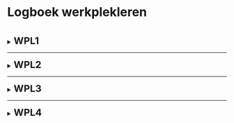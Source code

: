# Logboek werkplekleren
<br>
<details>
<summary>
<p style="font-size: 22px; display: inline;"><b>WPL1</b></p>
</summary>

Hiervoor hebben we opdrachten gedaan om het werkveld te verkenning, stilgestaan bij persoonlijke
kwaliteiten en ontwikkeling, gastcolleges gevolgd en kleine technische opdrachten uitgevoerd.

<br>
  <img src="./images/Planning_WPL1_1.png" align="center" style="margin-right: 17%; border-width:5" width="70%">
<br>

Hieronder kunt u de planning terugvinden van heel werkplekleren 1, dit wordt gegeven over een periode van 14 weken (sept-jan 23/24).

<img src="./images/WeekplanningWPL1.png" align="center" style="margin-right: 17%; border-width:5" width="70%">
</details>

---

<details>
  <summary>
    <p style="font-size: 22px; display: inline;"><b>WPL2</b></p>
  </summary>
  <br>
<table>

Zie opdrachten & reflectie

| Week  | Datum          | Les | Activiteiten |
|-------|----------------|-----|--------------|
| Sprint 1 | 14 februari 2024 | Les 1 | Presentatie: Inleiding WPL2<br>Introductie    Scrumwerking<br>Uitleg eerste individuele opdrachten (sprint 1) + Hulpvragensysteem<br>Uitleg Aanmaken     accounts AWS & Google<br>Takenlijst - Week 01 (Google Account/AWS accoun screenrecorder & editor) |
|        |                |     | Lunchpauze |
|        |                |     | Takenlijst - Week 01 - verder afwerken<br>Technische    opdrachten<br>Afsluiten en aftekenen |
|        | 15 februari 2024 | Les 2 (Online) | Takenlijst - Week 01 - verde afwerken<br>Technische     opdrachten |
| Week 2 | 21 februari 2024 | Les 3 | Takenlijst - Week 02<br>Vorming groepen |
|        |                |     | Lunchpauze |
|        |                |     | Takenlijst - Week 02 - verder afwerken<br>Finaliserin  vorming    groepen |
|        | 22 februari 2024 | Les 4 (Online) | Takenlijst - Week 02 - verder afwerken<br>N goedkeuring     groepsvorming --> Invullen Google Formulier |
| Sprint 2 | 28 februari 2024 | Les 5 | Sprintplanning: Voorstelling volledig project, Uitleg doe en     werk sprint 2<br>Algemeen overzicht Groepsproject<br>Opgave Sprint 2 - Week 03   04<br>Uitleglogboek     (opleverdocument) en Trello |
|        |                |     | - Per team: aanmaak Trello scrumbord per team<br>- Per team product     backlog maken |
|        |                |     | Pauze |
|        |                |     | Team kennismaking en reflectie over soft skills (on campu groep)    <br>Technische opdrachten |
|        |                |     | Lunchpauze |
|        |                |     | Uitleg PFsense Firewall installatie en configuratie<br>Team    kennismaking en reflectie over soft skills (on campus groep)<br>Technische opdrachten (groep o campus     vanaf 14u30) |
|        | 29 februari 2024 | Les 6 (Online) | Welkom (call); daarna daily standups en update    trello<br>Team kennismaking en reflectie over soft skills (on campus groep)<br>Technisch opdrachten     (on campus groep na de team kennismaking / soft skills sessie) |
| Week 4 | 6 maart 2024 | Les 7 | Daily standups<br>Technische opdrachten |
|        |                |     | Pauze |
|        |                |     | Technische opdrachten |
|        |                |     | Lunchpauze |
|        |                |     | Technische opdrachten |
|        | 7 maart 2024 | Les 8 (Online) | Welkom (call); uitleg sprint review en    retrospective<br>Daily standups<br>Technische opdrachten<br>Sprint review en retrospectives |
| Sprint 3 | 13 maart 2024 | Les 9 | Sprintplanning: uitleg sprint 3<br>Opgave Sprint 3 - Wee 05 &     06 & 07<br>Uitleg Clockify<br>Daily standups<br>- Per team: aanmaak Clockify |
|        |                |     | Lunchpauze |
|        |                |     | Technische opdrachten |
|        | 14 maart 2024 | Les 10 (Online) | Daily standups<br>Technische opdrachten |
| Week 6 | 20 maart 2024 | Les 11 | Daily standups<br>Introductie SDG's (groep on campu <br>Technische     opdrachten |
|        |                |     | Lunchpauze |
|        |                |     | Introductie SDG's (groep on campus)<br>Technische opdrachten |
|        | 21 maart 2024 | Les 12 (Online) | Daily standups<br>Introductie SDG's (groep o  campus)   <br>Technische opdrachten |
| Week 7 | 27 maart 2024 | Les 13 | Daily standups<br>Infosessie over Handshake Event voor WPL3 va 16     mei<br>Technische opdrachten |
|        |                |     | Lunchpauze |
|        |                |     | Technische opdrachten |
|        | 28 maart 2024 | Les 14 (Online) | Sprint review en retrospectives, logboek afwerken |
| Paasvakantie | | | |
| Sprint 4 | 17 april 2024 | Les 15 | Sprintplanning: uitleg sprint 4<br>Opgave Sprint 4 - Wee 08 &     09 & 10 |
|        |                |     | Lunchpauze |
|        |                |     | Technische opdrachten<br>Evaluaties sprint 3 |
|        | 18 april 2024 | Les 16 (Online) | Technische opdrachten<br>Evaluaties sprint 3 |
| Week 9 | 24 april 2024 | Les 17 | Daily standups<br>Technische opdrachten |
|        |                |     | Lunchpauze |
|        |                |     | Oplevering Cisco opdracht via een presentatie/demo on campus    (planning volgt) |
|        | 25 april 2024 | Les 18 (Online) | Daily standups<br>Technisch opdrachten<br>Oplevering     Cisco opdracht via een presentatie/demo on campus (planning volgt) |
| Week 10 | 1 mei 2024 | Les 19 | Dag van de Arbeid - Geen les |
|        |                |     | Lunchpauze |
|        |                |     | Dag van de Arbeid - Geen les |
|        | 2 mei 2024 | Les 20 (Online) | Sprint review en retrospectives, logboek afwerken |
| Sprint 5 | 8 mei 2024 | Les 21 | Sprintplanning: uitleg sprint 5<br>Evaluaties sprin 4<br>Technische     opdrachten mondeling toegelicht. Document volgt later. |
|        |                |     | Lunchpauze |
|        |                |     | Opgave Sprint 5 - Week 11 & 12 & 13 |
|        | 9 mei 2024 | Les 22 (Online) | OLH Hemelvaart - Geen les |
| Week 12 | 15 mei 2024 | Les 23 | Daily standups<br>Technische opdrachten |
|        |                |     | Lunchpauze |
|        |                |     | Daily standups<br>Jury-presentatie & portfolio |
|        | 16 mei 2024 | Les 24 (Online) | Technische opdrachten<br>Handshake Event (Verplicht  -    PXL-NeXt Binnenstraat - studentenkaart - gepaste kledij - vlotte babbel met minimum   bedrijven) |
| Week 13 | 22 mei 2024 | Les 25 | Uitleg richtlijnen eindpresentaties + uurschema    eindpresentaties<br>Sprint afwerken |
|        |                |     | Lunchpauze |
|        |                |     | Sprint afwerken en voorbereiding eindpresentaties / portfolio |
|        | 23 mei 2024 | Les 26 (Online) | Voorbereiding eindpresentaties in team |
| Afsluitweek | 29 mei 2024 | Les 27 | Evaluatie van Sprint 5 - Eindpresentaties |
|        |                |     | Lunchpauze |
</table>
</details>

---

<details>
<summary>
<p style="font-size: 22px; display: inline;"><b>WPL3</b></p>
</summary>
<br>
<table>
  <tr>
    <td>week</td>
    <td>datum</td>
    <td>lesinhoud</td>
  </tr>
  <tr>
    <td>Content</td>
    <td>Content</td>
    <td>Content</td>
  </tr>
<tr>
    <td colspan="3">Content spanning all columns</td>
  </tr>
</table>

</details>

---

<details>
<summary>
<p style="font-size: 22px; display: inline;"><b>WPL4</b></p>
</summary>
<br>
<table>
  <tr>
    <td>week</td>
    <td>datum</td>
    <td>lesinhoud</td>
  </tr>
  <tr>
    <td>Content</td>
    <td>Content</td>
    <td>Content</td>
  </tr>
<tr>
    <td colspan="3">Content spanning all columns</td>
  </tr>
</table>

</details>
